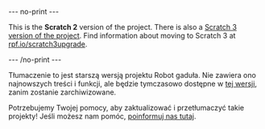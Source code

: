 --- no-print ---

This is the **Scratch 2** version of the project. There is also a [Scratch 3 version of the project](https://projects.raspberrypi.org/pl-PL/projects/chatbot).
Find information about moving to Scratch 3 at [rpf.io/scratch3upgrade](https://rpf.io/scratch3upgrade).

--- /no-print ---

Tłumaczenie to jest starszą wersją projektu Robot gaduła. Nie zawiera ono najnowszych treści i funkcji, ale będzie tymczasowo dostępne w [tej wersji](images/chatbot-pl-PL.pdf), zanim zostanie zarchiwizowane.

Potrzebujemy Twojej pomocy, aby zaktualizować i przetłumaczyć takie projekty! Jeśli możesz nam pomóc, [poinformuj nas tutaj](http://rpf.io/translators).

